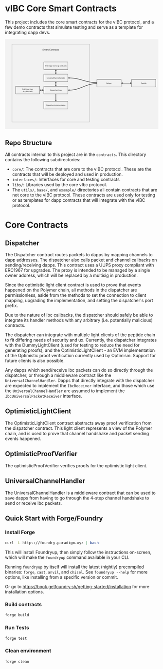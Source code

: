 # vIBC Core Smart Contracts

This project includes the core smart contracts for the vIBC protocol, and a few demo contracts that simulate testing and serve as a template for integrating dapp devs.

![](./diagrams/vibcContractsOverview.jpg)


## Repo Structure

All contracts internal to this project are in the `contracts`. This directory contains the following subdirectories:
- `core/`: The contracts that are core to the vIBC protocol. These are the contracts that will be deployed and used in production. 
- `interfaces/`: Interfaces for core and testing contracts 
- `libs/`: Libraries used by the core vIbc protocol.
- The `utils/`, `base/`, and `example/` directories all contain contracts that are not core to the vIBC protocol. These contracts are used only for testing or as templates for dapp contracts that will integrate with the vIBC protocol. 


# Core Contracts
## Dispatcher
The Dispatcher contract routes packets to dapps by mapping channels to dapp addresses. The dispatcher also calls packet and channel callbacks on sending/receiving dapps. This contract uses a UUPS proxy compliant with ERC1967 for upgrades. The proxy is intended to be managed by a single owner address, which will be replaced by a multisig in production. 

Since the optimistic light client contract is used to prove that events happened on the Polymer chain, all methods in the dispatcher are permissionless, aside from the methods to set the connection to client mapping, upgrading the implementation, and setting the dispatcher's port prefix. 

Due to the nature of ibc callbacks, the dispatcher should safely be able to integrate its handler methods with any arbitrary (i.e. potentially malicious) contracts. 

The dispatcher can integrate with multiple light clients of the peptide chain to fit differing needs of security and ux. Currently, the dispatcher integrates with the DummyLightClient (used for testing to reduce the need for generating proofs), and the OptimisticLightClient - an EVM implementation of the Optimistic proof verification currently used by Optimism. Support for future clients is also possible. 

Any dapps which send/receive Ibc packets can do so directly through the dispatcher, or through a middleware contract like the `UniversalChannelHandler`. Dapps that directly integrate with the dispatcher are expected to implement the `IbcReceiver` interface, and those which use the `UniversalChannelHandler` are assumed to implement the `IbcUniversalPacketReceiver` interface.

## OptimisticLightClient
The OptimisticLightClient contract abstracts away proof verification from the dispatcher contract. This light client represents a view of the Polymer chain, and is used to prove that channel handshake and packet sending events happened. 

## OptimisticProofVerifier
The optimisticProofVerifier verifies proofs for the optimistic light client. 

## UniversalChannelHandler
The UniversalChannelHandler is a middleware contract that can be used to save dapps from having to go through the 4-step channel handshake to send or receive Ibc packets. 

## Quick Start with Forge/Foundry

### Install Forge

```sh
curl -L https://foundry.paradigm.xyz | bash
```

This will install Foundryup, then simply follow the instructions on-screen, which will make the `foundryup` command available in your CLI.

Running `foundryup` by itself will install the latest (nightly) precompiled binaries: `forge`, `cast`, `anvil`, and `chisel`. See `foundryup --help` for more options, like installing from a specific version or commit.

Or go to https://book.getfoundry.sh/getting-started/installation for more installation options.

### Build contracts

```sh
forge build
```

### Run Tests

```sh
forge test
```

### Clean environment

```sh
forge clean
```

